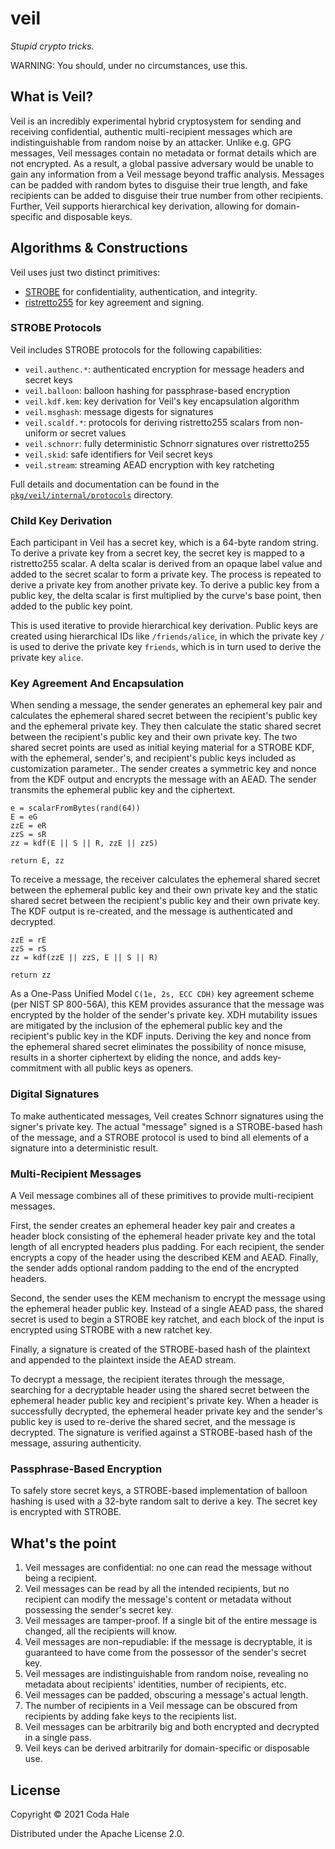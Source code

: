 # veil

_Stupid crypto tricks._

WARNING: You should, under no circumstances, use this.

## What is Veil?

Veil is an incredibly experimental hybrid cryptosystem for sending and receiving confidential,
authentic multi-recipient messages which are indistinguishable from random noise by an attacker.
Unlike e.g. GPG messages, Veil messages contain no metadata or format details which are not
encrypted. As a result, a global passive adversary would be unable to gain any information from a
Veil message beyond traffic analysis. Messages can be padded with random bytes to disguise their
true length, and fake recipients can be added to disguise their true number from other recipients.
Further, Veil supports hierarchical key derivation, allowing for domain-specific and disposable
keys.

## Algorithms & Constructions

Veil uses just two distinct primitives:

* [STROBE](https://eprint.iacr.org/2017/003.pdf) for confidentiality, authentication, and integrity.
* [ristretto255](https://ristretto.group) for key agreement and signing.

### STROBE Protocols

Veil includes STROBE protocols for the following capabilities:

* `veil.authenc.*`: authenticated encryption for message headers and secret keys
* `veil.balloon`: balloon hashing for passphrase-based encryption
* `veil.kdf.kem`: key derivation for Veil's key encapsulation algorithm
* `veil.msghash`: message digests for signatures
* `veil.scaldf.*`: protocols for deriving ristretto255 scalars from non-uniform or secret values
* `veil.schnorr`: fully deterministic Schnorr signatures over ristretto255
* `veil.skid`: safe identifiers for Veil secret keys
* `veil.stream`: streaming AEAD encryption with key ratcheting

Full details and documentation can be found in the 
[`pkg/veil/internal/protocols`](https://github.com/codahale/veil/tree/main/pkg/veil/internal/protocols)
directory.

### Child Key Derivation

Each participant in Veil has a secret key, which is a 64-byte random string. To derive a private key
from a secret key, the secret key is mapped to a ristretto255 scalar. A delta scalar is derived from
an opaque label value and added to the secret scalar to form a private key. The process is repeated
to derive a private key from another private key. To derive a public key from a public key, the
delta scalar is first multiplied by the curve's base point, then added to the public key point.

This is used iterative to provide hierarchical key derivation. Public keys are created using
hierarchical IDs like `/friends/alice`, in which the private key `/` is used to derive the private
key `friends`, which is in turn used to derive the private key `alice`.

### Key Agreement And Encapsulation

When sending a message, the sender generates an ephemeral key pair and calculates the ephemeral
shared secret between the recipient's public key and the ephemeral private key. They then calculate
the static shared secret between the recipient's public key and their own private key. The two
shared secret points are used as initial keying material for a STROBE KDF, with the ephemeral,
sender's, and recipient's public keys included as customization parameter.. The sender creates a
symmetric key and nonce from the KDF output and encrypts the message with an AEAD. The sender
transmits the ephemeral public key and the ciphertext.

``` 
e = scalarFromBytes(rand(64))
E = eG
zzE = eR
zzS = sR
zz = kdf(E || S || R, zzE || zzS)

return E, zz
```

To receive a message, the receiver calculates the ephemeral shared secret between the ephemeral
public key and their own private key and the static shared secret between the recipient's public key
and their own private key. The KDF output is re-created, and the message is authenticated and
decrypted.

``` 
zzE = rE
zzS = rS
zz = kdf(zzE || zzS, E || S || R)

return zz
```

As a One-Pass Unified Model `C(1e, 2s, ECC CDH)` key agreement scheme (per NIST SP 800-56A), this
KEM provides assurance that the message was encrypted by the holder of the sender's private key. XDH
mutability issues are mitigated by the inclusion of the ephemeral public key and the recipient's
public key in the KDF inputs. Deriving the key and nonce from the ephemeral shared secret eliminates
the possibility of nonce misuse, results in a shorter ciphertext by eliding the nonce, and adds
key-commitment with all public keys as openers.

### Digital Signatures

To make authenticated messages, Veil creates Schnorr signatures using the signer's private key. The
actual "message" signed is a STROBE-based hash of the message, and a STROBE protocol is used to 
bind all elements of a signature into a deterministic result.

### Multi-Recipient Messages

A Veil message combines all of these primitives to provide multi-recipient messages.

First, the sender creates an ephemeral header key pair and creates a header block consisting of the
ephemeral header private key and the total length of all encrypted headers plus padding. For each
recipient, the sender encrypts a copy of the header using the described KEM and AEAD. Finally, the
sender adds optional random padding to the end of the encrypted headers.

Second, the sender uses the KEM mechanism to encrypt the message using the ephemeral header public
key. Instead of a single AEAD pass, the shared secret is used to begin a STROBE key ratchet, and
each block of the input is encrypted using STROBE with a new ratchet key.

Finally, a signature is created of the STROBE-based hash of the plaintext and appended to the
plaintext inside the AEAD stream.

To decrypt a message, the recipient iterates through the message, searching for a decryptable header
using the shared secret between the ephemeral header public key and recipient's private key. When a
header is successfully decrypted, the ephemeral header private key and the sender's public key is
used to re-derive the shared secret, and the message is decrypted. The signature is verified against
a STROBE-based hash of the message, assuring authenticity.

### Passphrase-Based Encryption

To safely store secret keys, a STROBE-based implementation of balloon hashing is used with a 32-byte
random salt to derive a key. The secret key is encrypted with STROBE.

## What's the point

1. Veil messages are confidential: no one can read the message without being a recipient.
2. Veil messages can be read by all the intended recipients, but no recipient can modify the
   message's content or metadata without possessing the sender's secret key.
3. Veil messages are tamper-proof. If a single bit of the entire message is changed, all the
   recipients will know.
4. Veil messages are non-repudiable: if the message is decryptable, it is guaranteed to have come
   from the possessor of the sender's secret key.
5. Veil messages are indistinguishable from random noise, revealing no metadata about recipients'
   identities, number of recipients, etc.
6. Veil messages can be padded, obscuring a message's actual length.
7. The number of recipients in a Veil message can be obscured from recipients by adding fake keys
   to the recipients list.
8. Veil messages can be arbitrarily big and both encrypted and decrypted in a single pass.
9. Veil keys can be derived arbitrarily for domain-specific or disposable use.

## License

Copyright © 2021 Coda Hale

Distributed under the Apache License 2.0.
